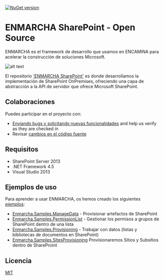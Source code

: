 ﻿[![NuGet version](https://badge.fury.io/nu/Enmarcha.SharePoint.svg)](https://badge.fury.io/nu/Enmarcha.SharePoint)
# ENMARCHA SharePoint - Open Source

ENMARCHA es el framework de desarrollo que usamos en ENCAMINA para acelerar la construcción de soluciones Microsoft. 

![alt text](https://encaminastorage.blob.core.windows.net/images/enmarcha-logo-64.png "Logo Enmarcha")

El repositorio ['ENMARCHA SharePoint'](https://github.com/encamina/enmarcha-sharepoint) es donde desarrollamos la implementación de SharePoint OnPremises, ofreciendo una capa de abstracción a la API de servidor que ofrece Microsoft SharePoint. 

## Colaboraciones
Puedes participar en el proyecto con:

* [Enviando bugs y solicitando nuevas funcionalidades](https://github.com/encamina/enmarcha-sharepoint/issues) and help us verify as they are checked in
* Revisar [cambios en el código fuente](https://github.com/encamina/enmarcha-sharepoint/pulls)

## Requisitos
* SharePoint Server 2013
* .NET Framework 4.5
* Visual Studio 2013

## Ejemplos de uso
Para aprender a usar ENMARCHA, os hemos creado los siguientes [ejemplos](https://github.com/Encamina/Enmarcha-SharePoint/tree/master/Samples):

* [Enmarcha.Samples.ManageData](https://github.com/Encamina/Enmarcha-SharePoint/tree/master/Samples/Enmarcha.Samples.ManageData) - Provisionar artefactos de SharePoint
* [Enmarcha.Samples.PermissionList](https://github.com/Encamina/Enmarcha-SharePoint/tree/master/Samples/Enmarcha.Samples.PermissionList) - Gestionar los permisos a grupos de SharePoint dentro de una lista
* [Enmarcha.Samples.Provisioning](https://github.com/Encamina/Enmarcha-SharePoint/tree/master/Samples/Enmarcha.Samples.Provisioning) - Trabajar con datos (listas y bibliotecas de documentos en SharePoint)
* [Enmarcha.Samples.SitesProvisioning](https://github.com/Encamina/Enmarcha-SharePoint/tree/master/Samples/Enmarcha.Samples.SiteProvisioning) Provisionaremos Sitios y Subsitios dentro de ShareProint

## Licencia
[MIT](LICENSE.txt)
